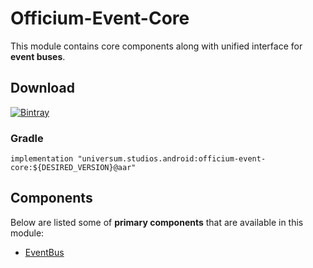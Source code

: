 Officium-Event-Core
===============

This module contains core components along with unified interface for **event buses**.

## Download ##
[![Bintray](https://api.bintray.com/packages/universum-studios/android/universum.studios.android%3Aofficium/images/download.svg)](https://bintray.com/universum-studios/android/universum.studios.android%3Aofficium/_latestVersion)

### Gradle ###

    implementation "universum.studios.android:officium-event-core:${DESIRED_VERSION}@aar"

## Components ##

Below are listed some of **primary components** that are available in this module:

- [EventBus](https://github.com/universum-studios/android_officium/blob/master/library-event-core/src/main/java/universum/studios/android/officium/event/EventBus.java)
